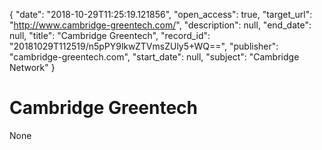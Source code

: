 {
  "date": "2018-10-29T11:25:19.121856", 
  "open_access": true, 
  "target_url": "http://www.cambridge-greentech.com/", 
  "description": null, 
  "end_date": null, 
  "title": "Cambridge Greentech", 
  "record_id": "20181029T112519/n5pPY9lkwZTVmsZUly5+WQ==", 
  "publisher": "cambridge-greentech.com", 
  "start_date": null, 
  "subject": "Cambridge Network"
}

# Cambridge Greentech

None